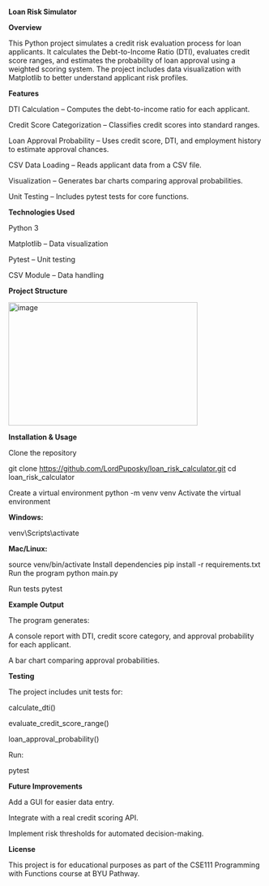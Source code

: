 **Loan Risk Simulator**

**Overview**

This Python project simulates a credit risk evaluation process for loan applicants.
It calculates the Debt-to-Income Ratio (DTI), evaluates credit score ranges, and estimates the probability of loan approval using a weighted scoring system.
The project includes data visualization with Matplotlib to better understand applicant risk profiles.

**Features**

DTI Calculation – Computes the debt-to-income ratio for each applicant.

Credit Score Categorization – Classifies credit scores into standard ranges.

Loan Approval Probability – Uses credit score, DTI, and employment history to estimate approval chances.

CSV Data Loading – Reads applicant data from a CSV file.

Visualization – Generates bar charts comparing approval probabilities.

Unit Testing – Includes pytest tests for core functions.

**Technologies Used**

Python 3

Matplotlib – Data visualization

Pytest – Unit testing

CSV Module – Data handling

**Project Structure**

<img width="373" height="243" alt="image" src="https://github.com/user-attachments/assets/6df0e077-76cb-4865-b0af-3660be64ba30" />

**Installation & Usage**

Clone the repository

git clone https://github.com/LordPuposky/loan_risk_calculator.git
cd loan_risk_calculator

Create a virtual environment
python -m venv venv
Activate the virtual environment

**Windows:**

venv\Scripts\activate

**Mac/Linux:**

source venv/bin/activate
Install dependencies
pip install -r requirements.txt
Run the program
python main.py

Run tests
pytest

**Example Output**

The program generates:

A console report with DTI, credit score category, and approval probability for each applicant.

A bar chart comparing approval probabilities.

**Testing**

The project includes unit tests for:

calculate_dti()

evaluate_credit_score_range()

loan_approval_probability()

Run:

pytest

**Future Improvements**

Add a GUI for easier data entry.

Integrate with a real credit scoring API.

Implement risk thresholds for automated decision-making.

**License**

This project is for educational purposes as part of the CSE111 Programming with Functions course at BYU Pathway.
